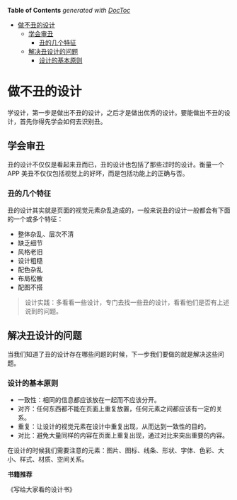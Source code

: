 <!-- START doctoc generated TOC please keep comment here to allow auto update -->
<!-- DON'T EDIT THIS SECTION, INSTEAD RE-RUN doctoc TO UPDATE -->
**Table of Contents**  *generated with [DocToc](https://github.com/thlorenz/doctoc)*

- [做不丑的设计](#%E5%81%9A%E4%B8%8D%E4%B8%91%E7%9A%84%E8%AE%BE%E8%AE%A1)
  - [学会审丑](#%E5%AD%A6%E4%BC%9A%E5%AE%A1%E4%B8%91)
    - [丑的几个特征](#%E4%B8%91%E7%9A%84%E5%87%A0%E4%B8%AA%E7%89%B9%E5%BE%81)
  - [解决丑设计的问题](#%E8%A7%A3%E5%86%B3%E4%B8%91%E8%AE%BE%E8%AE%A1%E7%9A%84%E9%97%AE%E9%A2%98)
    - [设计的基本原则](#%E8%AE%BE%E8%AE%A1%E7%9A%84%E5%9F%BA%E6%9C%AC%E5%8E%9F%E5%88%99)

<!-- END doctoc generated TOC please keep comment here to allow auto update -->

# 做不丑的设计

学设计，第一步是做出不丑的设计，之后才是做出优秀的设计。要能做出不丑的设计，首先你得先学会如何去识别丑。

## 学会审丑

丑的设计不仅仅是看起来丑而已，丑的设计也包括了那些过时的设计。衡量一个 APP 美丑不仅仅包括视觉上的好坏，而是包括功能上的正确与否。

### 丑的几个特征

丑的设计其实就是页面的视觉元素杂乱造成的，一般来说丑的设计一般都会有下面的一个或多个特征：

- 整体杂乱、层次不清
- 缺乏细节
- 风格老旧
- 设计粗糙
- 配色杂乱
- 布局松散
- 配图不搭

>设计实践：多看看一些设计，专门去找一些丑的设计，看看他们是否有上述说到的问题。

## 解决丑设计的问题

当我们知道了丑的设计存在哪些问题的时候，下一步我们要做的就是解决这些问题。

### 设计的基本原则

- 一致性：相同的信息都应该放在一起而不应该分开。
- 对齐：任何东西都不能在页面上重复放置，任何元素之间都应该有一定的关系。
- 重复：让设计的视觉元素在设计中重复出现，从而达到一致性的目的。
- 对比：避免大量同样的内容在页面上重复出现，通过对比来突出重要的内容。

在设计的时候我们需要注意的元素：图片、图标、线条、形状、字体、色彩、大小、样式、材质、空间关系。

**书籍推荐**

《写给大家看的设计书》